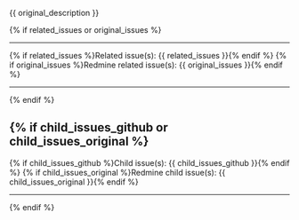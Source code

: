 {{ original_description }}

{% if  related_issues or original_issues %}

---

{% if related_issues %}Related issue(s): {{ related_issues }}{% endif %}
{% if original_issues %}Redmine related issue(s): {{ original_issues }}{% endif %}

---
{% endif %}

{% if  child_issues_github or child_issues_original %}
---

{% if child_issues_github %}Child issue(s): {{ child_issues_github }}{% endif %}
{% if child_issues_original %}Redmine child issue(s): {{ child_issues_original }}{% endif %}

---

{% endif %}

